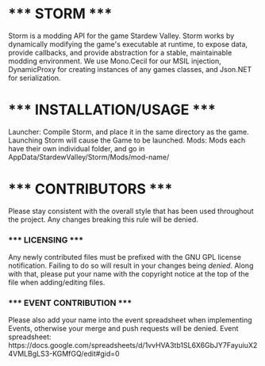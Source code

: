 <h1>*** STORM ***</h1>
Storm is a modding API for the game Stardew Valley. Storm works by dynamically modifying the game's executable at runtime, to expose data, provide callbacks,
and provide abstraction for a stable, maintainable modding environment.    
We use Mono.Cecil for our MSIL injection, DynamicProxy for creating instances of any 
games classes, and Json.NET for serialization.

<h1>*** INSTALLATION/USAGE ***</h1>
Launcher: Compile Storm, and place it in the same directory as the game. Launching Storm will cause the Game to be launched.  
Mods: Mods each have their own individual folder, and go in AppData/StardewValley/Storm/Mods/mod-name/ 
  
<h1>*** CONTRIBUTORS ***</h1>
Please stay consistent with the overall style that has been used throughout the project.  
Any changes breaking this rule will be denied.

<h3>*** LICENSING ***</h3>
Any newly contributed files must be prefixed with the GNU GPL license notification. Failing to do so will result in your changes being <i>denied</i>.  
Along with
that, please put your name with the copyright notice at the top of the file when adding/editing files.

<h3>*** EVENT CONTRIBUTION ***</h3>
Please also add your name into the event spreadsheet when implementing Events, otherwise your merge and push requests will be denied.  
Event spreadsheet: https://docs.google.com/spreadsheets/d/1vvHVA3tb1SL6X6GbJY7FayuiuX24VMLBgLS3-KGMfGQ/edit#gid=0